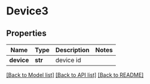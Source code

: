 # Device3

## Properties
Name | Type | Description | Notes
------------ | ------------- | ------------- | -------------
**device** | **str** | device id | 

[[Back to Model list]](../README.md#documentation-for-models) [[Back to API list]](../README.md#documentation-for-api-endpoints) [[Back to README]](../README.md)


